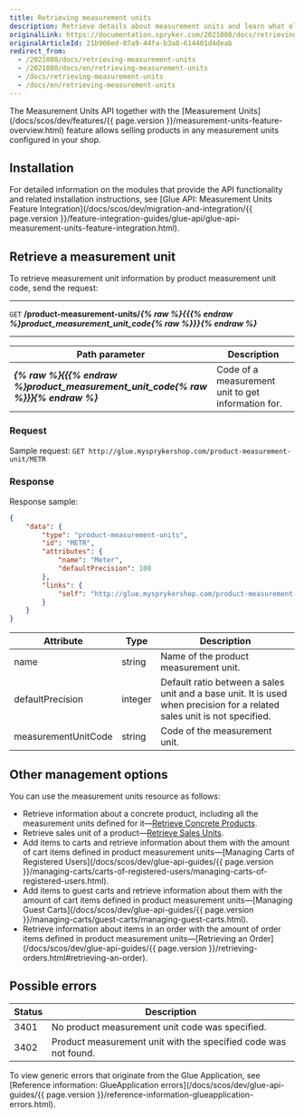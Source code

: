 ```yaml
---
title: Retrieving measurement units
description: Retrieve details about measurement units and learn what else you can do with the resource.
originalLink: https://documentation.spryker.com/2021080/docs/retrieving-measurement-units
originalArticleId: 21b908ed-07a9-44fa-b3a8-614401d4deab
redirect_from:
  - /2021080/docs/retrieving-measurement-units
  - /2021080/docs/en/retrieving-measurement-units
  - /docs/retrieving-measurement-units
  - /docs/en/retrieving-measurement-units
---
```


The Measurement Units API together with the [Measurement Units](/docs/scos/dev/features/{{ page.version }}/measurement-units-feature-overview.html) feature allows selling products in any measurement units configured in your shop. 

## Installation 

For detailed information on the modules that provide the API functionality and related installation instructions, see [Glue API: Measurement Units Feature Integration](/docs/scos/dev/migration-and-integration/{{ page.version }}/feature-integration-guides/glue-api/glue-api-measurement-units-feature-integration.html).

## Retrieve a measurement unit

To retrieve measurement unit information by product measurement unit code, send the request:

---
`GET` **/product-measurement-units/*{% raw %}{{{% endraw %}product_measurement_unit_code{% raw %}}}{% endraw %}***

---



| Path parameter | Description |
| --- | --- |
| ***{% raw %}{{{% endraw %}product_measurement_unit_code{% raw %}}}{% endraw %}*** | Code of a measurement unit to get information for. |

### Request

Sample request: `GET http://glue.mysprykershop.com/product-measurement-unit/METR`

### Response
Response sample:

```json
{
    "data": {
        "type": "product-measurement-units",
        "id": "METR",
        "attributes": {
            "name": "Meter",
            "defaultPrecision": 100
        },
        "links": {
            "self": "http://glue.mysprykershop.com/product-measurement-units/METR"
        }
    }
}
```


<a name="measurement-units-response-attributes"></a>

| Attribute | Type | Description |
| --- | --- | --- |
| name | string | Name of the product measurement unit. |
| defaultPrecision | integer | Default ratio between a sales unit and a base unit. It is used when precision for a related sales unit is not specified. |
| measurementUnitCode | string | Code of the measurement unit. |


## Other management options

You can use the measurement units resource as follows:

*  Retrieve information about a concrete product, including all the measurement units defined for it—[Retrieve Concrete Products](https://documentation.spryker.com/2021080/docs/retrieving-product-information#retrieve-concrete-products).
* Retrieve sales unit of a product—[Retrieve Sales Units](https://documentation.spryker.com/2021080/docs/retrieving-product-information#retrieve-sales-units).
*  Add items to carts and retrieve information about them with the amount of cart items defined in product measurement units—[Managing Carts of Registered Users](/docs/scos/dev/glue-api-guides/{{ page.version }}/managing-carts/carts-of-registered-users/managing-carts-of-registered-users.html).
* Add items to guest carts and retrieve information about them with the amount of cart items defined in product measurement units—[Managing Guest Carts](/docs/scos/dev/glue-api-guides/{{ page.version }}/managing-carts/guest-carts/managing-guest-carts.html).
* Retrieve information about items in an order with the amount of order items defined in product measurement units—[Retrieving an Order](/docs/scos/dev/glue-api-guides/{{ page.version }}/retrieving-orders.html#retrieving-an-order).



## Possible errors


|Status  |Description  |
| --- | --- |
| 3401 | No product measurement unit code was specified. |
| 3402 | Product measurement unit with the specified code was not found. | 

To view generic errors that originate from the Glue Application, see [Reference information: GlueApplication errors](/docs/scos/dev/glue-api-guides/{{ page.version }}/reference-information-glueapplication-errors.html).


